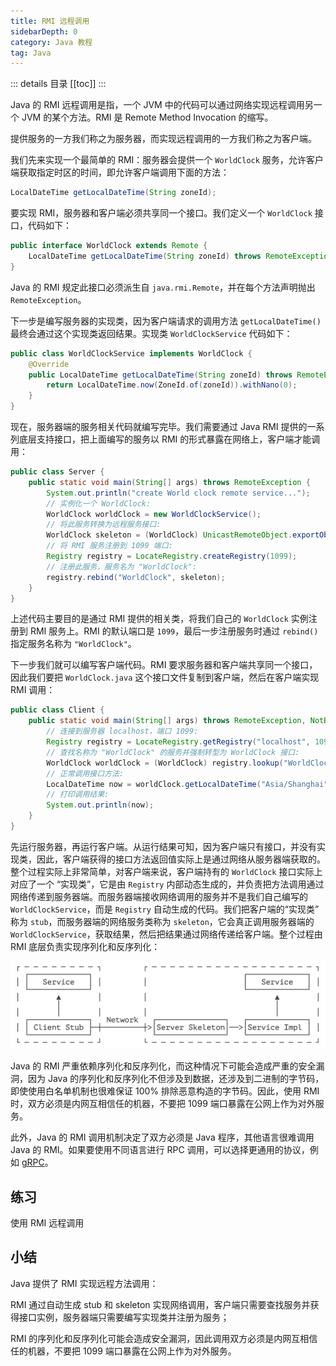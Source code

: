 ```yaml
---
title: RMI 远程调用
sidebarDepth: 0
category: Java 教程
tag: Java
---
```


::: details 目录
[[toc]]
:::


Java 的 RMI 远程调用是指，一个 JVM 中的代码可以通过网络实现远程调用另一个 JVM 的某个方法。RMI 是 Remote Method Invocation 的缩写。

提供服务的一方我们称之为服务器，而实现远程调用的一方我们称之为客户端。

我们先来实现一个最简单的 RMI：服务器会提供一个 `WorldClock` 服务，允许客户端获取指定时区的时间，即允许客户端调用下面的方法：

```java
LocalDateTime getLocalDateTime(String zoneId);
```

要实现 RMI，服务器和客户端必须共享同一个接口。我们定义一个 `WorldClock` 接口，代码如下：

```java
public interface WorldClock extends Remote {
    LocalDateTime getLocalDateTime(String zoneId) throws RemoteException;
}
```

Java 的 RMI 规定此接口必须派生自 `java.rmi.Remote`，并在每个方法声明抛出 `RemoteException`。

下一步是编写服务器的实现类，因为客户端请求的调用方法 `getLocalDateTime()` 最终会通过这个实现类返回结果。实现类 `WorldClockService` 代码如下：

```java
public class WorldClockService implements WorldClock {
    @Override
    public LocalDateTime getLocalDateTime(String zoneId) throws RemoteException {
        return LocalDateTime.now(ZoneId.of(zoneId)).withNano(0);
    }
}
```

现在，服务器端的服务相关代码就编写完毕。我们需要通过 Java RMI 提供的一系列底层支持接口，把上面编写的服务以 RMI 的形式暴露在网络上，客户端才能调用：

```java
public class Server {
    public static void main(String[] args) throws RemoteException {
        System.out.println("create World clock remote service...");
        // 实例化一个 WorldClock:
        WorldClock worldClock = new WorldClockService();
        // 将此服务转换为远程服务接口:
        WorldClock skeleton = (WorldClock) UnicastRemoteObject.exportObject(worldClock, 0);
        // 将 RMI 服务注册到 1099 端口:
        Registry registry = LocateRegistry.createRegistry(1099);
        // 注册此服务，服务名为 "WorldClock":
        registry.rebind("WorldClock", skeleton);
    }
}
```

上述代码主要目的是通过 RMI 提供的相关类，将我们自己的 `WorldClock` 实例注册到 RMI 服务上。RMI 的默认端口是 `1099`，最后一步注册服务时通过 `rebind()` 指定服务名称为 `"WorldClock"`。

下一步我们就可以编写客户端代码。RMI 要求服务器和客户端共享同一个接口，因此我们要把 `WorldClock.java` 这个接口文件复制到客户端，然后在客户端实现 RMI 调用：

```java
public class Client {
    public static void main(String[] args) throws RemoteException, NotBoundException {
        // 连接到服务器 localhost，端口 1099:
        Registry registry = LocateRegistry.getRegistry("localhost", 1099);
        // 查找名称为 "WorldClock" 的服务并强制转型为 WorldClock 接口:
        WorldClock worldClock = (WorldClock) registry.lookup("WorldClock");
        // 正常调用接口方法:
        LocalDateTime now = worldClock.getLocalDateTime("Asia/Shanghai");
        // 打印调用结果:
        System.out.println(now);
    }
}
```

先运行服务器，再运行客户端。从运行结果可知，因为客户端只有接口，并没有实现类，因此，客户端获得的接口方法返回值实际上是通过网络从服务器端获取的。整个过程实际上非常简单，对客户端来说，客户端持有的 `WorldClock` 接口实际上对应了一个 “实现类”，它是由 `Registry` 内部动态生成的，并负责把方法调用通过网络传递到服务器端。而服务器端接收网络调用的服务并不是我们自己编写的 `WorldClockService`，而是 `Registry` 自动生成的代码。我们把客户端的“实现类” 称为 `stub`，而服务器端的网络服务类称为 `skeleton`，它会真正调用服务器端的 `WorldClockService`，获取结果，然后把结果通过网络传递给客户端。整个过程由 RMI 底层负责实现序列化和反序列化：

![image-20231219151351277](./assets/image-20231219151351277.png)

Java 的 RMI 严重依赖序列化和反序列化，而这种情况下可能会造成严重的安全漏洞，因为 Java 的序列化和反序列化不但涉及到数据，还涉及到二进制的字节码，即使使用白名单机制也很难保证 100% 排除恶意构造的字节码。因此，使用 RMI 时，双方必须是内网互相信任的机器，不要把 1099 端口暴露在公网上作为对外服务。

此外，Java 的 RMI 调用机制决定了双方必须是 Java 程序，其他语言很难调用 Java 的 RMI。如果要使用不同语言进行 RPC 调用，可以选择更通用的协议，例如 [gRPC](https://grpc.io/)。

## 练习

使用 RMI 远程调用

## 小结

Java 提供了 RMI 实现远程方法调用：

RMI 通过自动生成 stub 和 skeleton 实现网络调用，客户端只需要查找服务并获得接口实例，服务器端只需要编写实现类并注册为服务；

RMI 的序列化和反序列化可能会造成安全漏洞，因此调用双方必须是内网互相信任的机器，不要把 1099 端口暴露在公网上作为对外服务。

